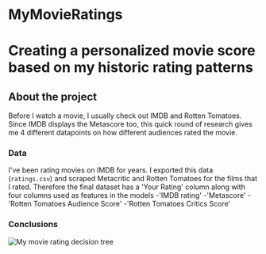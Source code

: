 # MyMovieRatings

# Creating a personalized movie score based on my historic rating patterns

## About the project
Before I watch a movie, I usually check out IMDB and Rotten Tomatoes. Since IMDB displays the Metascore too, this quick round of research gives me 4 different datapoints on how different audiences rated the movie. 

### Data
I've been rating movies on IMDB for years. I exported this data (`ratings.csv`) and scraped Metacritic and Rotten Tomatoes for the films that I rated. Therefore the final dataset has a 'Your Rating' column along with four columns used as features in the models
-'IMDB rating'
-'Metascore'
-'Rotten Tomatoes Audience Score'
-'Rotten Tomatoes Critics Score'

### Conclusions

![My movie rating decision tree](https://github.com/MateVaradi/MyMovieRatings/my_decision_tree.png)



